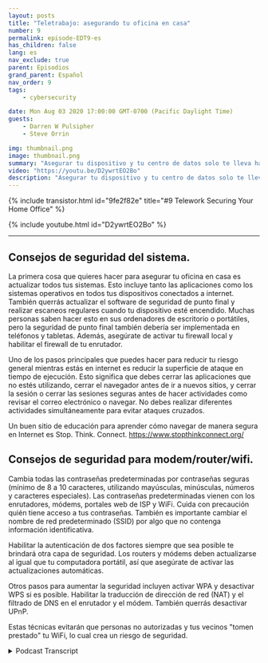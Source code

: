 ```yaml
---
layout: posts
title: "Teletrabajo: asegurando tu oficina en casa"
number: 9
permalink: episode-EDT9-es
has_children: false
lang: es
nav_exclude: true
parent: Episodios
grand_parent: Español
nav_order: 9
tags:
    - cybersecurity

date: Mon Aug 03 2020 17:00:00 GMT-0700 (Pacific Daylight Time)
guests:
    - Darren W Pulsipher
    - Steve Orrin

img: thumbnail.png
image: thumbnail.png
summary: "Asegurar tu dispositivo y tu centro de datos solo te lleva hasta cierto punto. Con más personas trabajando desde casa, es necesario ayudar a tus empleados a asegurar su red doméstica y su área de trabajo. En este episodio, Steve Orrin, CTO federal de Intel, ayuda a Darren a asegurar su red doméstica."
video: "https://youtu.be/D2ywrtEO2Bo"
description: "Asegurar tu dispositivo y tu centro de datos solo te lleva hasta cierto punto. Con más personas trabajando desde casa, es necesario ayudar a tus empleados a asegurar su red doméstica y su área de trabajo. En este episodio, Steve Orrin, CTO federal de Intel, ayuda a Darren a asegurar su red doméstica."
---
```


<div>
{% include transistor.html id="9fe2f82e" title="#9 Telework Securing Your Home Office" %}

{% include youtube.html id="D2ywrtEO2Bo" %}
</div>

---

## Consejos de seguridad del sistema.

La primera cosa que quieres hacer para asegurar tu oficina en casa es actualizar todos tus sistemas. Esto incluye tanto las aplicaciones como los sistemas operativos en todos tus dispositivos conectados a internet. También querrás actualizar el software de seguridad de punto final y realizar escaneos regulares cuando tu dispositivo esté encendido. Muchas personas saben hacer esto en sus ordenadores de escritorio o portátiles, pero la seguridad de punto final también debería ser implementada en teléfonos y tabletas. Además, asegúrate de activar tu firewall local y habilitar el firewall de tu enrutador.

Uno de los pasos principales que puedes hacer para reducir tu riesgo general mientras estás en internet es reducir la superficie de ataque en tiempo de ejecución. Esto significa que debes cerrar las aplicaciones que no estés utilizando, cerrar el navegador antes de ir a nuevos sitios, y cerrar la sesión o cerrar las sesiones seguras antes de hacer actividades como revisar el correo electrónico o navegar. No debes realizar diferentes actividades simultáneamente para evitar ataques cruzados.

Un buen sitio de educación para aprender cómo navegar de manera segura en Internet es Stop. Think. Connect. https://www.stopthinkconnect.org/

## Consejos de seguridad para modem/router/wifi.

Cambia todas las contraseñas predeterminadas por contraseñas seguras (mínimo de 8 a 10 caracteres, utilizando mayúsculas, minúsculas, números y caracteres especiales). Las contraseñas predeterminadas vienen con los enrutadores, módems, portales web de ISP y WiFi. Cuida con precaución quién tiene acceso a tus contraseñas. También es importante cambiar el nombre de red predeterminado (SSID) por algo que no contenga información identificativa.

Habilitar la autenticación de dos factores siempre que sea posible te brindará otra capa de seguridad. Los routers y módems deben actualizarse al igual que tu computadora portátil, así que asegúrate de activar las actualizaciones automáticas.

Otros pasos para aumentar la seguridad incluyen activar WPA y desactivar WPS si es posible. Habilitar la traducción de dirección de red (NAT) y el filtrado de DNS en el enrutador y el módem. También querrás desactivar UPnP.

Estas técnicas evitarán que personas no autorizadas y tus vecinos "tomen prestado" tu WiFi, lo cual crea un riesgo de seguridad.



<details>
<summary> Podcast Transcript </summary>

<p></p>

</details>
